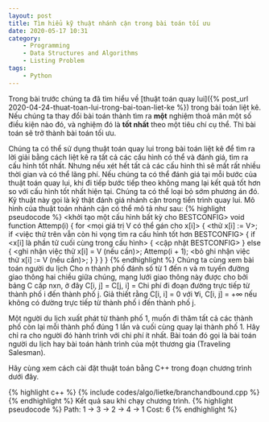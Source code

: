 ```yaml
---
layout: post
title: Tìm hiểu kỹ thuật nhánh cận trong bài toán tối ưu
date: 2020-05-17 10:31
category:
    - Programming
    - Data Structures and Algorithms
    - Listing Problem
tags:
    - Python
---
```

Trong bài trước chúng ta đã tìm hiểu về [thuật toán quay lui]({% post_url 2020-04-24-thuat-toan-lui-trong-bai-toan-liet-ke %})
trong bài toán liệt kê. Nếu chúng ta thay đổi bài toán thành tìm ra **một** nghiệm thoả mãn một số điều
kiện nào đó, và nghiệm đó là **tốt nhất** theo một tiêu chí cụ thể. Thì bài toán sẽ trở thành bài toán tối ưu.

Chúng ta có thể sử dụng thuật toán quay lui trong bài toán liệt kê để tìm ra lời giải bằng cách liệt kê
ra tất cả các cấu hình có thể và đánh giá, tìm ra cấu hình tốt nhất. Nhưng nếu xét hết tất cả các cấu hình
thì sẽ mất rất nhiều thời gian và có thể lãng phí. Nếu chúng ta có thể đánh giá tại mỗi bước của thuật toán
quay lui, khi đi tiếp bước tiếp theo không mang lại kết quả tốt hơn so với cấu hình tốt nhất hiện tại. Chúng ta
có thể loại bỏ sớm phương án đó. Kỹ thuật này gọi là kỹ thật đánh giá nhánh cận trong tiến trình quay lui.
Mô hình của thuật toán nhánh cận có thể mô tả như sau:
{% highlight pseudocode %}
<khởi tạo một cấu hình bất kỳ cho BESTCONFIG>
void function Attemp(i) {
    for <mọi giá trị V có thể gán cho x[i]> {
        <thử x[i] := V>;
        if <việc thử trên vẫn còn hi vọng tìm ra cấu hình tốt hơn BESTCONFIG> {
            if <x[i] là phần tử cuối cùng trong cấu hình> {
                <cập nhật BESTCONFIG>
            } else {
                <ghi nhận việc thử x[i] = V (nếu cần)>;
                Attemp(i + 1);
                <bỏ ghi nhận việc thử x[i] := V (nếu cần)>;
            }
        }
    }
}
{% endhighlight %}
Chúng ta cùng xem bài toán người du lịch Cho n thành phố đánh số từ 1 đến n và m tuyến đường giao thông hai
chiều giữa chúng, mạng lưới giao thông này được cho bởi bảng C cấp nxn, ở đây C[i, j] = C[j, i] = Chi phí đi
đoạn đường trực tiếp từ thành phố i đến thành phố j. Giả thiết rằng C[i, i] = 0 với ∀i, C[i, j] = +∞ nếu không
có đường trực tiếp từ thành phố i đến thành phố j.

Một người du lịch xuất phát từ thành phố 1, muốn đi thăm tất cả các thành phố còn lại mỗi thành phố đúng 1 lần
và cuối cùng quay lại thành phố 1. Hãy chỉ ra cho người đó hành trình với chi phí ít nhất. Bài toán đó gọi là
bài toán người du lịch hay bài toán hành trình của một thương gia (Traveling Salesman).

Hãy cùng xem cách cài đặt thuật toán bằng C++ trong đoạn chương trình dưới đây.

{% highlight c++ %}
{% include codes/algo/lietke/branchandbound.cpp %}
{% endhighlight %}
Kết quả sau khi chạy chương trình.
{% highlight pseudocode %}
Path: 1 -> 3 -> 2 -> 4 -> 1
Cost: 6
{% endhighlight %}